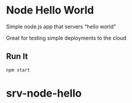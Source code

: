 # Node Hello World

Simple node.js app that servers "hello world"

Great for testing simple deployments to the cloud

## Run It

`npm start`
# srv-node-hello
